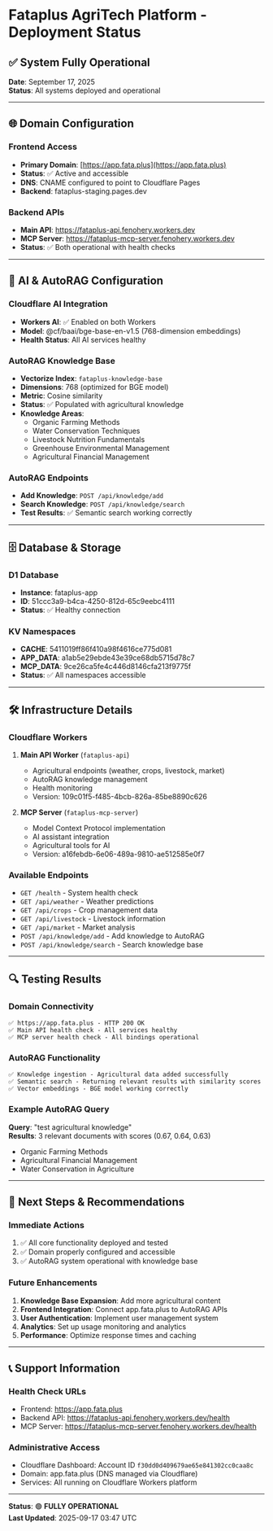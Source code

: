 # Fataplus AgriTech Platform - Deployment Status

## ✅ System Fully Operational

**Date**: September 17, 2025  
**Status**: All systems deployed and operational

---

## 🌐 Domain Configuration

### Frontend Access
- **Primary Domain**: [https://app.fata.plus](https://app.fata.plus)
- **Status**: ✅ Active and accessible
- **DNS**: CNAME configured to point to Cloudflare Pages
- **Backend**: fataplus-staging.pages.dev

### Backend APIs
- **Main API**: https://fataplus-api.fenohery.workers.dev
- **MCP Server**: https://fataplus-mcp-server.fenohery.workers.dev
- **Status**: ✅ Both operational with health checks

---

## 🤖 AI & AutoRAG Configuration

### Cloudflare AI Integration
- **Workers AI**: ✅ Enabled on both Workers
- **Model**: @cf/baai/bge-base-en-v1.5 (768-dimension embeddings)
- **Health Status**: All AI services healthy

### AutoRAG Knowledge Base
- **Vectorize Index**: `fataplus-knowledge-base`
- **Dimensions**: 768 (optimized for BGE model)
- **Metric**: Cosine similarity
- **Status**: ✅ Populated with agricultural knowledge
- **Knowledge Areas**:
  - Organic Farming Methods
  - Water Conservation Techniques
  - Livestock Nutrition Fundamentals
  - Greenhouse Environmental Management
  - Agricultural Financial Management

### AutoRAG Endpoints
- **Add Knowledge**: `POST /api/knowledge/add`
- **Search Knowledge**: `POST /api/knowledge/search`
- **Test Results**: ✅ Semantic search working correctly

---

## 🗄️ Database & Storage

### D1 Database
- **Instance**: fataplus-app
- **ID**: 51ccc3a9-b4ca-4250-812d-65c9eebc4111
- **Status**: ✅ Healthy connection

### KV Namespaces
- **CACHE**: 5411019ff86f410a98f4616ce775d081
- **APP_DATA**: a1ab5e29ebde43e39ce68db5715d78c7
- **MCP_DATA**: 9ce26ca5fe4c446d8146cfa213f9775f
- **Status**: ✅ All namespaces accessible

---

## 🛠️ Infrastructure Details

### Cloudflare Workers
1. **Main API Worker** (`fataplus-api`)
   - Agricultural endpoints (weather, crops, livestock, market)
   - AutoRAG knowledge management
   - Health monitoring
   - Version: 109c01f5-f485-4bcb-826a-85be8890c626

2. **MCP Server** (`fataplus-mcp-server`)
   - Model Context Protocol implementation
   - AI assistant integration
   - Agricultural tools for AI
   - Version: a16febdb-6e06-489a-9810-ae512585e0f7

### Available Endpoints
- `GET /health` - System health check
- `GET /api/weather` - Weather predictions
- `GET /api/crops` - Crop management data
- `GET /api/livestock` - Livestock information
- `GET /api/market` - Market analysis
- `POST /api/knowledge/add` - Add knowledge to AutoRAG
- `POST /api/knowledge/search` - Search knowledge base

---

## 🔍 Testing Results

### Domain Connectivity
```
✅ https://app.fata.plus - HTTP 200 OK
✅ Main API health check - All services healthy
✅ MCP server health check - All bindings operational
```

### AutoRAG Functionality
```
✅ Knowledge ingestion - Agricultural data added successfully
✅ Semantic search - Returning relevant results with similarity scores
✅ Vector embeddings - BGE model working correctly
```

### Example AutoRAG Query
**Query**: "test agricultural knowledge"  
**Results**: 3 relevant documents with scores (0.67, 0.64, 0.63)
- Organic Farming Methods
- Agricultural Financial Management  
- Water Conservation in Agriculture

---

## 🎯 Next Steps & Recommendations

### Immediate Actions
1. ✅ All core functionality deployed and tested
2. ✅ Domain properly configured and accessible
3. ✅ AutoRAG system operational with knowledge base

### Future Enhancements
1. **Knowledge Base Expansion**: Add more agricultural content
2. **Frontend Integration**: Connect app.fata.plus to AutoRAG APIs
3. **User Authentication**: Implement user management system
4. **Analytics**: Set up usage monitoring and analytics
5. **Performance**: Optimize response times and caching

---

## 📞 Support Information

### Health Check URLs
- Frontend: https://app.fata.plus
- Backend API: https://fataplus-api.fenohery.workers.dev/health
- MCP Server: https://fataplus-mcp-server.fenohery.workers.dev/health

### Administrative Access
- Cloudflare Dashboard: Account ID `f30dd0d409679ae65e841302cc0caa8c`
- Domain: app.fata.plus (DNS managed via Cloudflare)
- Services: All running on Cloudflare Workers platform

---

**Status**: 🟢 **FULLY OPERATIONAL**  
**Last Updated**: 2025-09-17 03:47 UTC